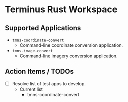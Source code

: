#  Terminus Rust Workspace

## Supported Applications

* `tmns-coordinate-convert`
  * Command-line coordinate conversion application.
* `tmns-image-convert`
  * Command-line imagery conversion application. 


## Action Items / TODOs

* [ ] Resolve list of test apps to develop. 
  * Current list
    * tmns-coordinate-convert
